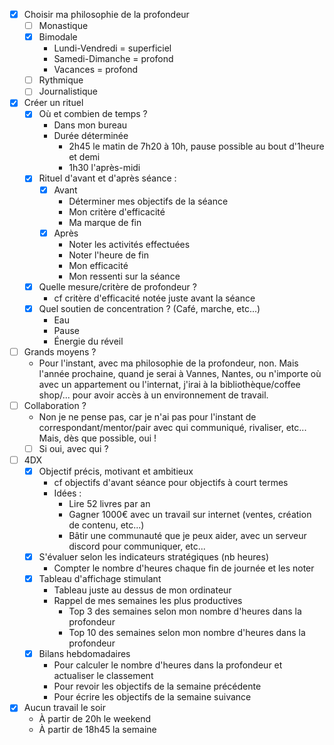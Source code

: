 - [x] Choisir ma philosophie de la profondeur
	- [ ] Monastique
	- [x] Bimodale
		- Lundi-Vendredi = superficiel
		- Samedi-Dimanche = profond
		- Vacances = profond
	- [ ] Rythmique
	- [ ] Journalistique
- [x] Créer un rituel 
	- [x] Où et combien de temps ?
		- Dans mon bureau
		- Durée déterminée
			- 2h45 le matin de 7h20 à 10h, pause possible au bout d'1heure et demi
			- 1h30 l'après-midi
	- [x] Rituel d'avant et d'après séance :
		- [x] Avant
			- Déterminer mes objectifs de la séance
			- Mon critère d'efficacité
			- Ma marque de fin
		- [x] Après
			- Noter les activités effectuées
			- Noter l'heure de fin
			- Mon efficacité
			- Mon ressenti sur la séance
	- [x] Quelle mesure/critère de profondeur ?
		- cf critère d'efficacité notée juste avant la séance
	- [x] Quel soutien de concentration ? (Café, marche, etc...)
		- Eau
		- Pause
		- Énergie du réveil
- [ ] Grands moyens ?
	- Pour l'instant, avec ma philosophie de la profondeur, non. Mais l'année prochaine, quand je serai à Vannes, Nantes, ou n'importe où avec un appartement ou l'internat, j'irai à la bibliothèque/coffee shop/... pour avoir accès à un environnement de travail.
- [ ] Collaboration ?
	- Non je ne pense pas, car je n'ai pas pour l'instant de correspondant/mentor/pair avec qui communiqué, rivaliser, etc... Mais, dès que possible, oui !
	- [ ] Si oui, avec qui ?
- [ ] 4DX
	- [x] Objectif précis, motivant et ambitieux
		- cf objectifs d'avant séance pour objectifs à court termes
		- Idées :
			- Lire 52 livres par an
			- Gagner 1000€ avec un travail sur internet (ventes, création de contenu, etc...)
			- Bâtir une communauté que je peux aider, avec un serveur discord pour communiquer, etc...
	- [x] S'évaluer selon les indicateurs stratégiques (nb heures)
		- Compter le nombre d'heures chaque fin de journée et les noter
	- [x] Tableau d'affichage stimulant
		- Tableau juste au dessus de mon ordinateur
		- Rappel de mes semaines les plus productives
			- Top 3 des semaines selon mon nombre d'heures dans la profondeur
			- Top 10 des semaines selon mon nombre d'heures dans la profondeur
	- [x] Bilans hebdomadaires
		- Pour calculer le nombre d'heures dans la profondeur et actualiser le classement
		- Pour revoir les objectifs de la semaine précédente
		- Pour écrire les objectifs de la semaine suivance
- [x] Aucun travail le soir
	- À partir de 20h le weekend
	- À partir de 18h45 la semaine